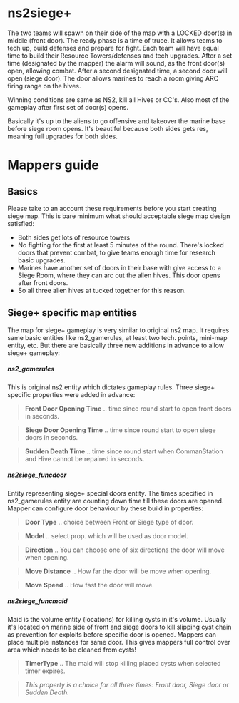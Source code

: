 # ns2siege+

The two teams will spawn on their side of the map with a LOCKED door(s) in middle (front door). The ready phase is a time of truce. It allows teams to tech up, build defenses and prepare for fight.
Each team will have equal time to build their Resource Towers/defenses and tech upgrades. 
After a set time (designated by the mapper) the alarm will sound, as the front door(s) open, allowing combat.
After a second designated time, a second door will open (siege door). The door allows marines to reach a room giving ARC firing range on the hives.

Winning conditions are same as NS2, kill all Hives or CC's. Also most of the gameplay after first set of door(s) opens.

Basically it's up to the aliens to go offensive and takeover the marine base before siege room opens.
It's beautiful because both sides gets res, meaning full upgrades for both sides.

# Mappers guide

## Basics

Please take to an account these requirements before you start creating siege map.
This is bare minimum what should acceptable siege map design satisfied:
- Both sides get lots of resource towers
- No fighting for the first at least 5 minutes of the round. There's locked doors that prevent combat, to give teams enough time for research basic upgrades.
- Marines have another set of doors in their base with give access to a Siege Room, where they can arc out the alien hives. This door opens after front doors.
- So all three alien hives at tucked together for this reason. 

## Siege+ specific map entities
The map for siege+ gameplay is very similar to original ns2 map. It requires same basic entities like ns2_gamerules, at least two tech. points, mini-map entity, etc.
But there are basically three new additions in advance to allow siege+ gameplay:

##### ns2_gamerules
This is original ns2 entity which dictates gameplay rules. Three siege+ specific properties were added in advance:
> **Front Door Opening Time** .. time since round start to open front doors in seconds.

> **Siege Door Opening Time** .. time since round start to open siege doors in seconds.

> **Sudden Death Time** .. time since round start when CommanStation and Hive cannot be repaired in seconds.

##### ns2siege_funcdoor
Entity representing siege+ special doors entity. The times specified in ns2_gamerules entity are counting down time till these doors are opened. Mapper can configure door behaviour by these build in properties:
> **Door Type** .. choice between Front or Siege type of door.

> **Model** .. select prop. which will be used as door model.

> **Direction** .. You can choose one of six directions the door will move when opening.

> **Move Distance** .. How far the door will be move when opening.

> **Move Speed** .. How fast the door will move.

##### ns2siege_funcmaid
Maid is the volume entity (locations) for killing cysts in it's volume. Usually it's located on marine side of front and siege doors to kill slipping cyst chain as prevention for exploits before specific door is opened. Mappers can place multiple instances for same door. This gives mappers full control over area which needs to be cleaned from cysts!

> **TimerType** .. The maid will stop killing placed cysts when selected timer expires.

> *This property is a choice for all three times: Front door, Siege door or Sudden Death.*
